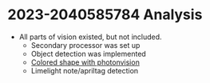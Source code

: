 # 2023-2040585784 Analysis

- All parts of vision existed, but not included.
    - Secondary processor was set up
    - Object detection was implemented
    - [Colored shape with photonvision](https://docs.photonvision.org/en/latest/docs/reflectiveAndShape/thresholding.html#thresholding)
    - Limelight note/apriltag detection
